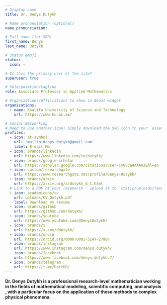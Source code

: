 ```yaml
---
# Display name
title: Dr. Denys Dutykh

# Name pronunciation (optional)
name_pronunciation: 

# Full name (for SEO)
first_name: Denys
last_name: Dutykh

# Status emoji
status:
  icon: ♾️

# Is this the primary user of the site?
superuser: true

# Role/position/tagline
role: Associate Professor in Applied Mathematics

# Organizations/Affiliations to show in About widget
organizations:
  - name: Khalifa University of Science and Technology
    url: https://www.ku.ac.ae/

# Social Networking
# Need to use another icon? Simply download the SVG icon to your `assets/media/icons/` folder.
profiles:
  - icon: at-symbol
    url: 'mailto:denys.dutykh@gmail.com'
    label: E-mail Me
  - icon: brands/linkedin
    url: https://www.linkedin.com/in/dutykh/
  - icon: brands/google-scholar
    url: https://scholar.google.com/citations?user=cvOVca4AAAAJ&hl=en
  - icon: custom/researchgate
    url: https://www.researchgate.net/profile/Denys-Dutykh/
  - icon: brands/arxiv
    url: https://arxiv.org/a/dutykh_d_1.html
  # Link to a PDF of your resume/CV - upload it to `static/uploads/resume.pdf`
  - icon: academicons/cv
    url: uploads/CV_Dutykh.pdf
    label: Download my resume
  - icon: brands/github
    url: https://github.com/dutykh/
  - icon: brands/youtube
    url: https://www.youtube.com/@DenysDutykh/
  - icon: brands/x
    url: https://x.com/ddutykh/
  - icon: brands/orcid
    url: https://orcid.org/0000-0001-5247-2788/
  - icon: brands/instagram
    url: https://www.instagram.com/denys.dutykh/
  - icon: brands/facebook
    url: https://www.facebook.com/denys.dutykh.7/
  - icon: brands/telegram
    url: https://t.me/DoctDD/
---
```


**Dr. Denys Dutykh is a professional research-level mathematician working in the fields of mathematical modeling, scientific computing, and analysis , with a particular focus on the application of these methods to complex physical phenomena.**